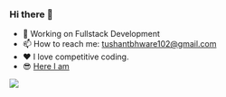 ### Hi there 👋



- 🔭 Working on Fullstack Development
- 📫 How to reach me: tushantbhware102@gmail.com
- ❤️ I love competitive coding.
- 😎 [Here I am](https://tushant1037.github.io/me/)


<img src='https://github-readme-stats.vercel.app/api?username=tushant1037&&show_icons=true&title_color=ffffff&icon_color=bb2acf&text_color=daf7dc&bg_color=151515' />
